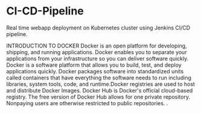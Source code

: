 # CI-CD-Pipeline
Real time webapp deployment on Kubernetes cluster using Jenkins CI/CD pipeline.

INTRODUCTION TO DOCKER
Docker is an open platform for developing, shipping, and running applications. Docker enables you to separate your applications from your infrastructure so you can deliver software quickly. Docker is a software platform that allows you to build, test, and deploy applications quickly. Docker packages software into standardized units called containers that have everything the software needs to run including libraries, system tools, code, and runtime.Docker registries are used to host and distribute Docker Images. Docker Hub is Docker's official cloud-based registry. The free version of Docker Hub allows for one private repository. Nonpaying users are otherwise restricted to public repositories. .
